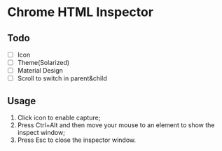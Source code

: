 # Chrome HTML Inspector

## Todo

- [ ] Icon
- [ ] Theme(Solarized)
- [ ] Material Design
- [ ] Scroll to switch in parent&child

## Usage

  1. Click icon to enable capture;
  1. Press Ctrl+Alt and then move your mouse to an element to show the inspect window;
  1. Press Esc to close the inspector window.

